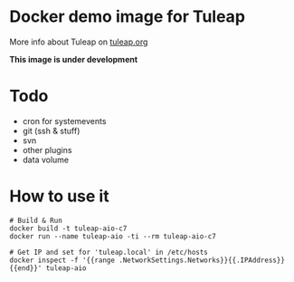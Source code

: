 # Docker demo image for Tuleap

More info about Tuleap on [tuleap.org](https://www.tuleap.org)

**This image is under development**

# Todo

* cron for systemevents
* git (ssh & stuff)
* svn
* other plugins
* data volume

# How to use it

    # Build & Run
    docker build -t tuleap-aio-c7
    docker run --name tuleap-aio -ti --rm tuleap-aio-c7
    
    # Get IP and set for 'tuleap.local' in /etc/hosts
    docker inspect -f '{{range .NetworkSettings.Networks}}{{.IPAddress}}{{end}}' tuleap-aio
    